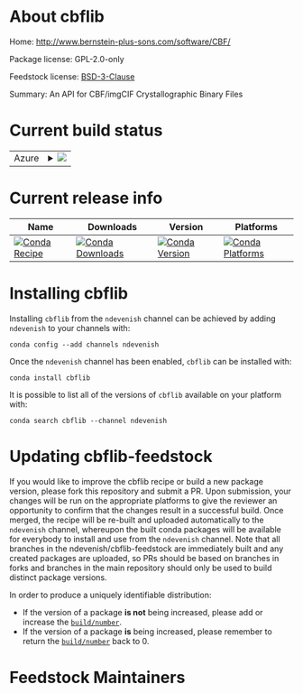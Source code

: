 About cbflib
============

Home: http://www.bernstein-plus-sons.com/software/CBF/

Package license: GPL-2.0-only

Feedstock license: [BSD-3-Clause](https://github.com/ndevenish/feedstock-feedstock/blob/master/LICENSE.txt)

Summary: An API for CBF/imgCIF Crystallographic Binary Files

Current build status
====================


<table>
    
  <tr>
    <td>Azure</td>
    <td>
      <details>
        <summary>
          <a href="https://dev.azure.com/ndevenish/feedstock-builds/_build/latest?definitionId=&branchName=master">
            <img src="https://dev.azure.com/ndevenish/feedstock-builds/_apis/build/status/feedstock-feedstock?branchName=master">
          </a>
        </summary>
        <table>
          <thead><tr><th>Variant</th><th>Status</th></tr></thead>
          <tbody><tr>
              <td>linux_64_python3.6.____cpython</td>
              <td>
                <a href="https://dev.azure.com/ndevenish/feedstock-builds/_build/latest?definitionId=&branchName=master">
                  <img src="https://dev.azure.com/ndevenish/feedstock-builds/_apis/build/status/feedstock-feedstock?branchName=master&jobName=linux&configuration=linux_64_python3.6.____cpython" alt="variant">
                </a>
              </td>
            </tr><tr>
              <td>linux_64_python3.7.____cpython</td>
              <td>
                <a href="https://dev.azure.com/ndevenish/feedstock-builds/_build/latest?definitionId=&branchName=master">
                  <img src="https://dev.azure.com/ndevenish/feedstock-builds/_apis/build/status/feedstock-feedstock?branchName=master&jobName=linux&configuration=linux_64_python3.7.____cpython" alt="variant">
                </a>
              </td>
            </tr><tr>
              <td>linux_64_python3.8.____cpython</td>
              <td>
                <a href="https://dev.azure.com/ndevenish/feedstock-builds/_build/latest?definitionId=&branchName=master">
                  <img src="https://dev.azure.com/ndevenish/feedstock-builds/_apis/build/status/feedstock-feedstock?branchName=master&jobName=linux&configuration=linux_64_python3.8.____cpython" alt="variant">
                </a>
              </td>
            </tr><tr>
              <td>osx_64_python3.6.____cpython</td>
              <td>
                <a href="https://dev.azure.com/ndevenish/feedstock-builds/_build/latest?definitionId=&branchName=master">
                  <img src="https://dev.azure.com/ndevenish/feedstock-builds/_apis/build/status/feedstock-feedstock?branchName=master&jobName=osx&configuration=osx_64_python3.6.____cpython" alt="variant">
                </a>
              </td>
            </tr><tr>
              <td>osx_64_python3.7.____cpython</td>
              <td>
                <a href="https://dev.azure.com/ndevenish/feedstock-builds/_build/latest?definitionId=&branchName=master">
                  <img src="https://dev.azure.com/ndevenish/feedstock-builds/_apis/build/status/feedstock-feedstock?branchName=master&jobName=osx&configuration=osx_64_python3.7.____cpython" alt="variant">
                </a>
              </td>
            </tr><tr>
              <td>osx_64_python3.8.____cpython</td>
              <td>
                <a href="https://dev.azure.com/ndevenish/feedstock-builds/_build/latest?definitionId=&branchName=master">
                  <img src="https://dev.azure.com/ndevenish/feedstock-builds/_apis/build/status/feedstock-feedstock?branchName=master&jobName=osx&configuration=osx_64_python3.8.____cpython" alt="variant">
                </a>
              </td>
            </tr><tr>
              <td>win_64_python3.6.____cpython</td>
              <td>
                <a href="https://dev.azure.com/ndevenish/feedstock-builds/_build/latest?definitionId=&branchName=master">
                  <img src="https://dev.azure.com/ndevenish/feedstock-builds/_apis/build/status/feedstock-feedstock?branchName=master&jobName=win&configuration=win_64_python3.6.____cpython" alt="variant">
                </a>
              </td>
            </tr><tr>
              <td>win_64_python3.7.____cpython</td>
              <td>
                <a href="https://dev.azure.com/ndevenish/feedstock-builds/_build/latest?definitionId=&branchName=master">
                  <img src="https://dev.azure.com/ndevenish/feedstock-builds/_apis/build/status/feedstock-feedstock?branchName=master&jobName=win&configuration=win_64_python3.7.____cpython" alt="variant">
                </a>
              </td>
            </tr><tr>
              <td>win_64_python3.8.____cpython</td>
              <td>
                <a href="https://dev.azure.com/ndevenish/feedstock-builds/_build/latest?definitionId=&branchName=master">
                  <img src="https://dev.azure.com/ndevenish/feedstock-builds/_apis/build/status/feedstock-feedstock?branchName=master&jobName=win&configuration=win_64_python3.8.____cpython" alt="variant">
                </a>
              </td>
            </tr>
          </tbody>
        </table>
      </details>
    </td>
  </tr>
</table>

Current release info
====================

| Name | Downloads | Version | Platforms |
| --- | --- | --- | --- |
| [![Conda Recipe](https://img.shields.io/badge/recipe-cbflib-green.svg)](https://anaconda.org/ndevenish/cbflib) | [![Conda Downloads](https://img.shields.io/conda/dn/ndevenish/cbflib.svg)](https://anaconda.org/ndevenish/cbflib) | [![Conda Version](https://img.shields.io/conda/vn/ndevenish/cbflib.svg)](https://anaconda.org/ndevenish/cbflib) | [![Conda Platforms](https://img.shields.io/conda/pn/ndevenish/cbflib.svg)](https://anaconda.org/ndevenish/cbflib) |

Installing cbflib
=================

Installing `cbflib` from the `ndevenish` channel can be achieved by adding `ndevenish` to your channels with:

```
conda config --add channels ndevenish
```

Once the `ndevenish` channel has been enabled, `cbflib` can be installed with:

```
conda install cbflib
```

It is possible to list all of the versions of `cbflib` available on your platform with:

```
conda search cbflib --channel ndevenish
```




Updating cbflib-feedstock
=========================

If you would like to improve the cbflib recipe or build a new
package version, please fork this repository and submit a PR. Upon submission,
your changes will be run on the appropriate platforms to give the reviewer an
opportunity to confirm that the changes result in a successful build. Once
merged, the recipe will be re-built and uploaded automatically to the
`ndevenish` channel, whereupon the built conda packages will be available for
everybody to install and use from the `ndevenish` channel.
Note that all branches in the ndevenish/cbflib-feedstock are
immediately built and any created packages are uploaded, so PRs should be based
on branches in forks and branches in the main repository should only be used to
build distinct package versions.

In order to produce a uniquely identifiable distribution:
 * If the version of a package **is not** being increased, please add or increase
   the [``build/number``](https://conda.io/docs/user-guide/tasks/build-packages/define-metadata.html#build-number-and-string).
 * If the version of a package **is** being increased, please remember to return
   the [``build/number``](https://conda.io/docs/user-guide/tasks/build-packages/define-metadata.html#build-number-and-string)
   back to 0.

Feedstock Maintainers
=====================


